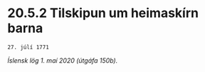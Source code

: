 # 20.5.2 Tilskipun um heimaskírn barna

`27. júlí 1771`

_Íslensk lög 1. maí 2020 (útgáfa 150b)._


